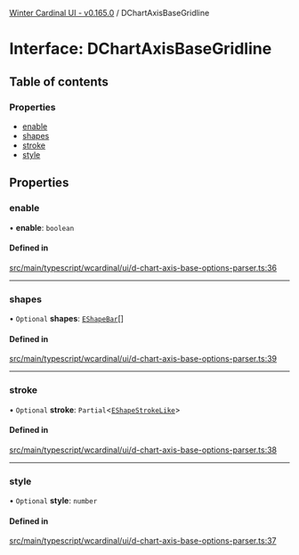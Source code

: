 [Winter Cardinal UI - v0.165.0](../index.md) / DChartAxisBaseGridline

# Interface: DChartAxisBaseGridline

## Table of contents

### Properties

- [enable](DChartAxisBaseGridline.md#enable)
- [shapes](DChartAxisBaseGridline.md#shapes)
- [stroke](DChartAxisBaseGridline.md#stroke)
- [style](DChartAxisBaseGridline.md#style)

## Properties

### enable

• **enable**: `boolean`

#### Defined in

[src/main/typescript/wcardinal/ui/d-chart-axis-base-options-parser.ts:36](https://github.com/winter-cardinal/winter-cardinal-ui/blob/v0.165.0/src/main/typescript/wcardinal/ui/d-chart-axis-base-options-parser.ts#L36)

___

### shapes

• `Optional` **shapes**: [`EShapeBar`](../classes/EShapeBar.md)[]

#### Defined in

[src/main/typescript/wcardinal/ui/d-chart-axis-base-options-parser.ts:39](https://github.com/winter-cardinal/winter-cardinal-ui/blob/v0.165.0/src/main/typescript/wcardinal/ui/d-chart-axis-base-options-parser.ts#L39)

___

### stroke

• `Optional` **stroke**: `Partial`<[`EShapeStrokeLike`](EShapeStrokeLike.md)\>

#### Defined in

[src/main/typescript/wcardinal/ui/d-chart-axis-base-options-parser.ts:38](https://github.com/winter-cardinal/winter-cardinal-ui/blob/v0.165.0/src/main/typescript/wcardinal/ui/d-chart-axis-base-options-parser.ts#L38)

___

### style

• `Optional` **style**: `number`

#### Defined in

[src/main/typescript/wcardinal/ui/d-chart-axis-base-options-parser.ts:37](https://github.com/winter-cardinal/winter-cardinal-ui/blob/v0.165.0/src/main/typescript/wcardinal/ui/d-chart-axis-base-options-parser.ts#L37)
